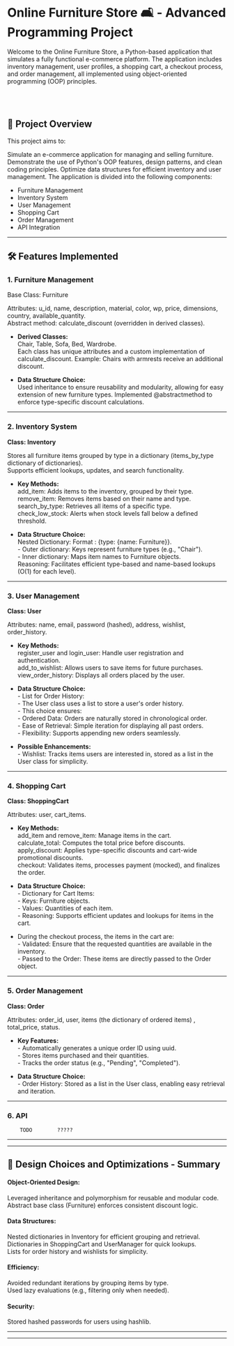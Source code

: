 # Online Furniture Store 🛋️ - Advanced Programming Project


Welcome to the Online Furniture Store, a Python-based application that simulates a fully functional e-commerce platform. The application includes inventory management, user profiles, a shopping cart, a checkout process, and order management, all implemented using object-oriented programming (OOP) principles.

<br> <br>

## 📜 Project Overview <br>
This project aims to:

Simulate an e-commerce application for managing and selling furniture.
Demonstrate the use of Python's OOP features, design patterns, and clean coding principles.
Optimize data structures for efficient inventory and user management.
The application is divided into the following components:
<br>
- Furniture Management <br>
- Inventory System <br>
- User Management <br>
- Shopping Cart <br>
- Order Management<br>
- API Integration <br>


------------------




## 🛠️ Features Implemented

### 1. Furniture Management
Base Class: Furniture

Attributes: u_id, name, description, material, color, wp, price, dimensions, country, available_quantity.<br>
Abstract method: calculate_discount (overridden in derived classes).<br>

- **Derived Classes:** <br>
        Chair, Table, Sofa, Bed, Wardrobe. <br>
        Each class has unique attributes and a custom implementation of calculate_discount.
        Example: Chairs with armrests receive an additional discount.<br>

- **Data Structure Choice:** <br>
        Used inheritance to ensure reusability and modularity, allowing for easy extension of new furniture types.
        Implemented @abstractmethod to enforce type-specific discount calculations.

---------

### 2. Inventory System

**Class: Inventory**

Stores all furniture items grouped by type in a dictionary (items_by_type dictionary of dictionaries). <br>
Supports efficient lookups, updates, and search functionality. <br>

- **Key Methods:** <br>
        add_item: Adds items to the inventory, grouped by their type.<br>
        remove_item: Removes items based on their name and type.<br>
        search_by_type: Retrieves all items of a specific type.<br>
        check_low_stock: Alerts when stock levels fall below a defined threshold.<br>

- **Data Structure Choice:** <br>
        Nested Dictionary:  Format : {type: {name: Furniture}}. <br>
                - Outer dictionary: Keys represent furniture types (e.g., "Chair"). <br>
                - Inner dictionary: Maps item names to Furniture objects.<br>
        Reasoning: Facilitates efficient type-based and name-based lookups (O(1) for each level).<br>

----------


### 3. User Management

**Class: User** <br>

Attributes: name, email, password (hashed), address, wishlist, order_history. <br>

- **Key Methods:**<br>
        register_user and login_user: Handle user registration and authentication.<br>
        add_to_wishlist: Allows users to save items for future purchases.<br>
        view_order_history: Displays all orders placed by the user.<br>

- **Data Structure Choice:** <br>
        - List for Order History:<br>
                - The User class uses a list to store a user's order history. <br>
                - This choice ensures: <br>
                        - Ordered Data: Orders are naturally stored in chronological order.<br>
                        - Ease of Retrieval: Simple iteration for displaying all past orders.<br>
                        - Flexibility: Supports appending new orders seamlessly.<br>


- **Possible Enhancements:**<br>
        - Wishlist: Tracks items users are interested in, stored as a list in the User class for simplicity.<br>

--------

### 4. Shopping Cart

**Class: ShoppingCart**

Attributes: user, cart_items.

- **Key Methods:**<br>
        add_item and remove_item: Manage items in the cart. <br>
        calculate_total: Computes the total price before discounts.<br>
        apply_discount: Applies type-specific discounts and cart-wide promotional discounts.<br>
        checkout: Validates items, processes payment (mocked), and finalizes the order.<br>
  
- **Data Structure Choice:** <br>
        - Dictionary for Cart Items:<br>
                - Keys: Furniture objects.<br>
                - Values: Quantities of each item.<br>
        - Reasoning: Supports efficient updates and lookups for items in the cart.<br>

- During the checkout process, the items in the cart are: <br>
        - Validated: Ensure that the requested quantities are available in the inventory. <br>
        - Passed to the Order: These items are directly passed to the Order object.<br>



-----------


### 5. Order Management

**Class: Order**

Attributes: order_id, user, items (the dictionary of ordered items) , total_price, status.


- **Key Features:** <br>
        - Automatically generates a unique order ID using uuid.<br>
        - Stores items purchased and their quantities.<br>
        - Tracks the order status (e.g., "Pending", "Completed").<br>

        
- **Data Structure Choice:**<br>
        - Order History: Stored as a list in the User class, enabling easy retrieval and iteration.<br>



-------

### 6. API 

        TODO        ????? 

----------
----------



## 🧠 Design Choices and Optimizations - Summary 

#### Object-Oriented Design:

Leveraged inheritance and polymorphism for reusable and modular code.<br>
Abstract base class (Furniture) enforces consistent discount logic.<br>



#### Data Structures:<br>

Nested dictionaries in Inventory for efficient grouping and retrieval.<br>
Dictionaries in ShoppingCart and UserManager for quick lookups.<br>
Lists for order history and wishlists for simplicity.<br>


#### Efficiency: <br>

Avoided redundant iterations by grouping items by type.<br>
Used lazy evaluations (e.g., filtering only when needed).<br>


#### Security:

Stored hashed passwords for users using hashlib.<br>




------------
------------








